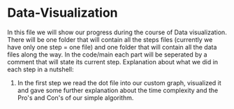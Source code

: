 # Data-Visualization
In this file we will show our progress during the course of Data visualization.
There will be one folder that will contain all the steps files (currently we have only one step = one file) and one folder that will contain all the data files along the way.
In the code/main each part will be seperated by a comment that will state its current step.
Explanation about what we did in each step in a nutshell:
1. In the first step we read the dot file into our custom graph, visualized it and gave some further explanation about the time complexity and the Pro's and Con's of our simple algorithm.
